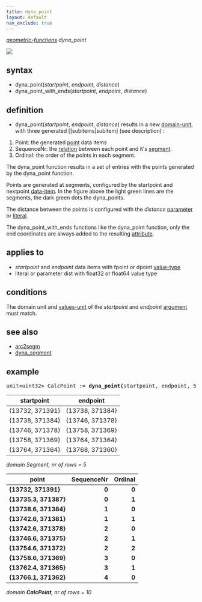 ```yaml
---
title: dyna_point
layout: default
nav_exclude: true
---
```

*[geometric-functions](geometric-functions) dyna_point*

![](../assets/img/GUI/dyna_point_320w.png)

## syntax

- dyna_point(*startpoint*, *endpoint*, *distance*)
- dyna_point_with_ends(*startpoint*, *endpoint*, *distance*)

## definition

- dyna_point(*startpoint*, *endpoint*, *distance*) results in a new [domain-unit](domain-unit), with three generated [[subitems|subitem] (see description) :

1.  Point: the generated [point](point) data items
2.  SequenceNr: the [relation](relation) between each point and it's [segment](segment).
3.  Ordinal: the order of the points in each segment.

The dyna_point function results in a set of entries with the points generated by the dyna_point function.

Points are generated at segments, configured by the startpoint and nextpoint [data-item](data-item). In the figure above the light green lines are the segments, the dark green dots the dyna_points.

The distance between the points is configured with the *distance* [parameter](parameter) or [literal](https://en.wikipedia.org/wiki/Literal_(computer_programming)).

The dyna_point_with_ends functions like the dyna_point function, only the end coordinates are always added to the resulting [attribute](attribute).

## applies to

- *startpoint* and *endpoint* data items with fpoint or dpoint [value-type](value-type)
-  literal or parameter dist with float32 or float64 value type

## conditions

The domain unit and [values-unit](values-unit) of the *startpoint* and *endpoint* [argument](argument) must match.

## see also

- [arc2segm](arc2segm)
- [dyna_segment](dyna_segment)

## example
<pre>
unit&lt;uint32&gt; CalcPoint := <B>dyna_point(</B>startpoint, endpoint, 5f<B>)</B>;
</pre>

| startpoint      | endpoint        |
|-----------------|-----------------|
| {13732, 371391} | {13738, 371384} |
| {13738, 371384} | {13746, 371378} |
| {13746, 371378} | {13758, 371369} |
| {13758, 371369} | {13764, 371364} |
| {13764, 371364} | {13768, 371360} |

*domain Segment, nr of rows = 5*

| **point**             | **SequenceNr** | **Ordinal** |
|-----------------------|---------------:|------------:|
| **{13732, 371391}**   | **0**          | **0**       |
| **{13735.3, 371387}** | **0**          | **1**       |
| **{13738.6, 371384}** | **1**          | **0**       |
| **{13742.6, 371381}** | **1**          | **1**       |
| **{13742.6, 371378}** | **2**          | **0**       |
| **{13746.6, 371375}** | **2**          | **1**       |
| **{13754.6, 371372}** | **2**          | **2**       |
| **{13758.6, 371369}** | **3**          | **0**       |
| **{13762.4, 371365}** | **3**          | **1**       |
| **{13766.1, 371362}** | **4**          | **0**       |

*domain **CalcPoint**, nr of rows = 10*